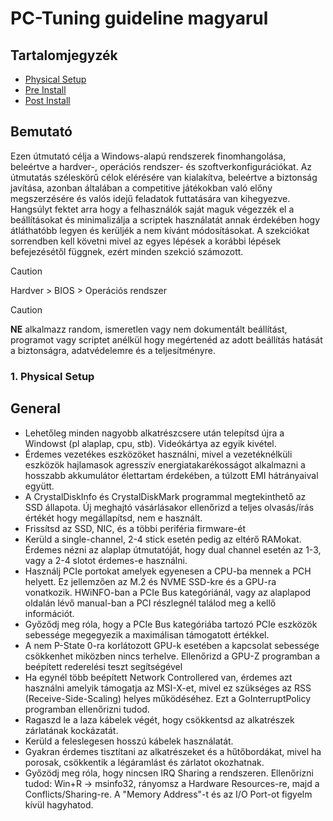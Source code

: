 # PC-Tuning guideline magyarul
 
## Tartalomjegyzék 

- [Physical Setup](#1-physical-setup)
- [Pre Install](#2-pre-install)
- [Post Install](#3-post-install)


## Bemutató

Ezen útmutató célja a Windows-alapú rendszerek finomhangolása, beleértve a hardver-, operációs rendszer- és szoftverkonfigurációkat. Az útmutatás széleskörű célok elérésére van kialakítva, beleértve a biztonság javítása, azonban általában a competitive játékokban való előny megszerzésére és valós idejű feladatok futtatására van kihegyezve. Hangsúlyt fektet arra hogy a felhasználók saját maguk végezzék el a beállításokat és minimalizálja a scriptek használatát annak érdekében hogy átláthatóbb legyen és kerüljék a nem kívánt módosításokat. A szekciókat sorrendben kell követni mivel az egyes lépések a korábbi lépések befejezésétől függnek, ezért minden szekció számozott.

> [!CAUTION]
Hardver > BIOS > Operációs rendszer

> [!CAUTION]
**NE** alkalmazz random, ismeretlen vagy nem dokumentált beállítást, programot vagy scriptet anélkül hogy megértenéd az adott beállítás hatását a biztonságra, adatvédelemre és a teljesítményre.


 ### 1. Physical Setup

## General

- Lehetőleg minden nagyobb alkatrészcsere után telepítsd újra a Windowst (pl alaplap, cpu, stb). Videókártya az egyik kivétel.
- Érdemes vezetékes eszközöket használni, mivel a vezetéknélküli eszközök hajlamasok agresszív energiatakarékosságot alkalmazni a hosszabb akkumulátor élettartam érdekében, a túlzott EMI hátrányaival együtt.
- A CrystalDiskInfo és CrystalDiskMark programmal megtekinthető az SSD állapota. Új meghajtó vásárlásakor ellenőrizd a teljes olvasás/írás értékét hogy megállapítsd, nem e használt.
- Frissítsd az SSD, NIC, és a többi periféria firmware-ét
- Kerüld a single-channel, 2-4 stick esetén pedig az eltérő RAMokat. Érdemes nézni az alaplap útmutatóját, hogy dual channel esetén az 1-3, vagy a 2-4 slotot érdemes-e használni. 
- Használj PCIe portokat amelyek egyenesen a CPU-ba mennek a PCH helyett. Ez jellemzően az M.2 és NVME SSD-kre és a GPU-ra vonatkozik. HWiNFO-ban a PCIe Bus kategóriánál, vagy az alaplapod oldalán lévő manual-ban a PCI részlegnél találod meg a kellő információt.
- Győződj meg róla, hogy a PCIe Bus kategóriába tartozó PCIe eszközök sebessége megegyezik a maximálisan támogatott értékkel.
- A nem P-State 0-ra korlátozott GPU-k esetében a kapcsolat sebessége csökkenhet miközben nincs terhelve. Ellenőrizd a GPU-Z programban a beépített rederelési teszt segítségével
- Ha egynél több beépített Network Controllered van, érdemes azt használni amelyik támogatja az MSI-X-et, mivel ez szükséges az RSS (Receive-Side-Scaling) helyes működéséhez. Ezt a GoInterruptPolicy programban ellenőrizni tudod.
- Ragaszd le a laza kábelek végét, hogy csökkentsd az alkatrészek zárlatának kockázatát.
- Kerüld a feleslegesen hosszú kábelek használatát.
- Gyakran érdemes tisztítani az alkatrészeket és a hűtőbordákat, mivel ha porosak, csökkentik a légáramlást és zárlatot okozhatnak.
- Győzödj meg róla, hogy nincsen IRQ Sharing a rendszeren. Ellenőrizni tudod: Win+R -> msinfo32, rányomsz a Hardware Resources-re, majd a Conflicts/Sharing-re. A "Memory Address"-t  és az I/O Port-ot figyelm kívül hagyhatod.


